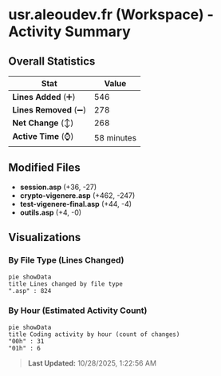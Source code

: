 # usr.aleoudev.fr (Workspace) - Activity Summary 

## Overall Statistics

| Stat                   | Value                                                             |
| ---------------------- | ----------------------------------------------------------------- |
| **Lines Added** (➕)   | 546                                          |
| **Lines Removed** (➖) | 278                                        |
| **Net Change** (↕)    | 268                |
| **Active Time** (⌚)   | 58 minutes |


## Modified Files
- **session.asp** (+36, -27)
- **crypto-vigenere.asp** (+462, -247)
- **test-vigenere-final.asp** (+44, -4)
- **outils.asp** (+4, -0)

## Visualizations

### By File Type (Lines Changed)

```mermaid
pie showData
title Lines changed by file type
".asp" : 824
```

### By Hour (Estimated Activity Count)

```mermaid
pie showData
title Coding activity by hour (count of changes)
"00h" : 31
"01h" : 6
```


> **Last Updated:** 10/28/2025, 1:22:56 AM